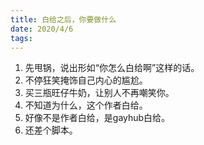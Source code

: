 ```yaml
---
title: 白给之后，你要做什么
date: 2020/4/6
tags:
---
```


1. 先甩锅，说出形如“你怎么白给啊”这样的话。
2. 不停狂笑掩饰自己内心的尴尬。
3. 买三瓶旺仔牛奶，让别人不再嘲笑你。
4. 不知道为什么，这个作者白给。
5. 好像不是作者白给，是gayhub白给。
6. 还差个脚本。
